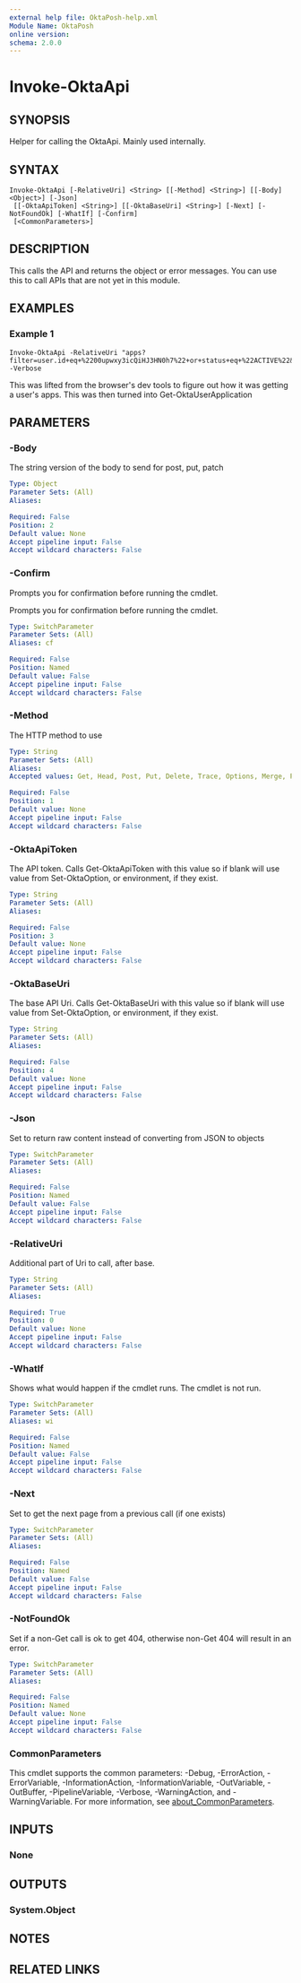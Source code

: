 ```yaml
---
external help file: OktaPosh-help.xml
Module Name: OktaPosh
online version:
schema: 2.0.0
---
```


# Invoke-OktaApi

## SYNOPSIS
Helper for calling the OktaApi.
Mainly used internally.

## SYNTAX

```
Invoke-OktaApi [-RelativeUri] <String> [[-Method] <String>] [[-Body] <Object>] [-Json]
 [[-OktaApiToken] <String>] [[-OktaBaseUri] <String>] [-Next] [-NotFoundOk] [-WhatIf] [-Confirm]
 [<CommonParameters>]
```

## DESCRIPTION
This calls the API and returns the object or error messages.
You can use this to call APIs that are not yet in this module.

## EXAMPLES

### Example 1
```
Invoke-OktaApi -RelativeUri "apps?filter=user.id+eq+%2200upwxy3icQiHJ3HN0h7%22+or+status+eq+%22ACTIVE%22&expand=user%2F00upwxy3icQiHJ3HN0h7&limit=25" -Verbose
```

This was lifted from the browser's dev tools to figure out how it was getting a user's apps.
This was then turned into Get-OktaUserApplication

## PARAMETERS

### -Body
The string version of the body to send for post, put, patch

```yaml
Type: Object
Parameter Sets: (All)
Aliases:

Required: False
Position: 2
Default value: None
Accept pipeline input: False
Accept wildcard characters: False
```

### -Confirm
Prompts you for confirmation before running the cmdlet.

Prompts you for confirmation before running the cmdlet.

```yaml
Type: SwitchParameter
Parameter Sets: (All)
Aliases: cf

Required: False
Position: Named
Default value: False
Accept pipeline input: False
Accept wildcard characters: False
```

### -Method
The HTTP method to use

```yaml
Type: String
Parameter Sets: (All)
Aliases:
Accepted values: Get, Head, Post, Put, Delete, Trace, Options, Merge, Patch

Required: False
Position: 1
Default value: None
Accept pipeline input: False
Accept wildcard characters: False
```

### -OktaApiToken
The API token.
Calls Get-OktaApiToken with this value so if blank will use value from Set-OktaOption, or environment, if they exist.

```yaml
Type: String
Parameter Sets: (All)
Aliases:

Required: False
Position: 3
Default value: None
Accept pipeline input: False
Accept wildcard characters: False
```

### -OktaBaseUri
The base API Uri.
Calls Get-OktaBaseUri with this value so if blank will use value from Set-OktaOption, or environment, if they exist.

```yaml
Type: String
Parameter Sets: (All)
Aliases:

Required: False
Position: 4
Default value: None
Accept pipeline input: False
Accept wildcard characters: False
```

### -Json
Set to return raw content instead of converting from JSON to objects

```yaml
Type: SwitchParameter
Parameter Sets: (All)
Aliases:

Required: False
Position: Named
Default value: False
Accept pipeline input: False
Accept wildcard characters: False
```

### -RelativeUri
Additional part of Uri to call, after base.

```yaml
Type: String
Parameter Sets: (All)
Aliases:

Required: True
Position: 0
Default value: None
Accept pipeline input: False
Accept wildcard characters: False
```

### -WhatIf
Shows what would happen if the cmdlet runs.
The cmdlet is not run.

```yaml
Type: SwitchParameter
Parameter Sets: (All)
Aliases: wi

Required: False
Position: Named
Default value: False
Accept pipeline input: False
Accept wildcard characters: False
```

### -Next
Set to get the next page from a previous call (if one exists)

```yaml
Type: SwitchParameter
Parameter Sets: (All)
Aliases:

Required: False
Position: Named
Default value: False
Accept pipeline input: False
Accept wildcard characters: False
```

### -NotFoundOk
Set if a non-Get call is ok to get 404, otherwise non-Get 404 will result in an error.

```yaml
Type: SwitchParameter
Parameter Sets: (All)
Aliases:

Required: False
Position: Named
Default value: None
Accept pipeline input: False
Accept wildcard characters: False
```

### CommonParameters
This cmdlet supports the common parameters: -Debug, -ErrorAction, -ErrorVariable, -InformationAction, -InformationVariable, -OutVariable, -OutBuffer, -PipelineVariable, -Verbose, -WarningAction, and -WarningVariable. For more information, see [about_CommonParameters](http://go.microsoft.com/fwlink/?LinkID=113216).

## INPUTS

### None
## OUTPUTS

### System.Object
## NOTES

## RELATED LINKS

